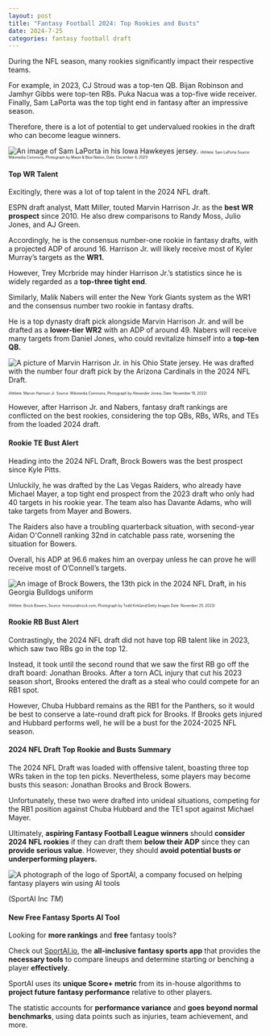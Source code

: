 ```yaml
---
layout: post
title: "Fantasy Football 2024: Top Rookies and Busts"
date: 2024-7-25
categories: fantasy football draft
---
```

During the NFL season, many rookies significantly impact their respective teams. 

For example, in 2023, CJ Stroud was a top-ten QB. Bijan Robinson and Jamhyr Gibbs were top-ten RBs. Puka Nacua was a top-five wide receiver. Finally, Sam LaPorta was the top tight end in fantasy after an impressive season. 

Therefore, there is a lot of potential to get undervalued rookies in the draft who can become league winners. 

![An image of Sam LaPorta in his Iowa Hawkeyes jersey.]({{site.baseurl}}/assets/images-posts/432px-SamLaPorta.png)
<span style="font-size:0.5em;">(Athlete: Sam LaPorta Source: Wikimedia Commons, Photograph by Maize & Blue Nation, Date: December 4, 2021) </span>

#### Top WR Talent
Excitingly, there was a lot of top talent in the 2024 NFL draft. 

ESPN draft analyst, Matt Miller, touted Marvin Harrison Jr. as the **best WR prospect** since 2010. He also drew comparisons to Randy Moss, Julio Jones, and AJ Green. 

Accordingly, he is the consensus number-one rookie in fantasy drafts, with a projected ADP of around 16. Harrison Jr. will likely receive most of Kyler Murray’s targets as the **WR1.** 

However, Trey Mcrbride may hinder Harrison Jr.’s statistics since he is widely regarded as a **top-three tight end**. 

Similarly, Malik Nabers will enter the New York Giants system as the WR1 and the consensus number two rookie in fantasy drafts. 

He is a top dynasty draft pick alongside Marvin Harrison Jr. and will be drafted as a **lower-tier WR2** with an ADP of around 49. Nabers will receive many targets from Daniel Jones, who could revitalize himself into a **top-ten QB.** 

![A picture of Marvin Harrison Jr. in his Ohio State jersey. He was drafted with the number four draft pick by the Arizona Cardinals in the 2024 NFL Draft.]({{site.baseurl}}/assets/images-posts/600px-Marvin_Harrison_Jr_2022_no_helmet_28cropped29.png)

<span style="font-size:0.5em;">(Athlete: Marvin Harrison Jr. Source: Wikimedia Commons, Photograph by Alexander Jonesi, 
Date: November 19, 2022) </span>

However, after Harrison Jr. and Nabers, fantasy draft rankings are conflicted on the best rookies, considering the top QBs, RBs, WRs, and TEs from the loaded 2024 draft. 

#### Rookie TE Bust Alert

Heading into the 2024 NFL Draft, Brock Bowers was the best prospect since Kyle Pitts. 

Unluckily, he was drafted by the Las Vegas Raiders, who already have Michael Mayer, a top tight end prospect from the 2023 draft who only had 40 targets in his rookie year. The team also has Davante Adams, who will take targets from Mayer and Bowers.

The Raiders also have a troubling quarterback situation, with second-year Aidan O'Connell ranking 32nd in catchable pass rate, worsening the situation for Bowers. 

Overall, his ADP at 96.6 makes him an overpay unless he can prove he will receive most of O’Connell’s targets. 

![An image of Brock Bowers, the 13th pick in the 2024 NFL Draft, in his Georgia Bulldogs uniform](https://firstroundmock.com/wp-content/uploads/2023/08/bowerss.jpeg)

<span style="font-size:0.5em;">(Athlete: Brock Bowers, Source: firstroundmock.com, Photograph by Todd Kirkland/Getty Images Date: November 25, 2023)</span>


#### Rookie RB Bust Alert

Contrastingly, the 2024 NFL draft did not have top RB talent like in 2023, which saw two RBs go in the top 12. 

Instead, it took until the second round that we saw the first RB go off the draft board: Jonathan Brooks. After a torn ACL injury that cut his 2023 season short, Brooks entered the draft as a steal who could compete for an RB1 spot.

However, Chuba Hubbard remains as the RB1 for the Panthers, so it would be best to conserve a late-round draft pick for Brooks. If Brooks gets injured and Hubbard performs well, he will be a bust for the 2024-2025 NFL season.

#### 2024 NFL Draft Top Rookie and Busts Summary 

The 2024 NFL Draft was loaded with offensive talent, boasting three top WRs taken in the top ten picks. Nevertheless, some players may become busts this season: Jonathan Brooks and Brock Bowers. 

Unfortunately, these two were drafted into unideal situations, competing for the RB1 position against Chuba Hubbard and the TE1 spot against Michael Mayer. 

Ultimately, **aspiring Fantasy Football League winners** should **consider 2024 NFL rookies** if they can draft them **below their ADP** since they can **provide serious value**. However, they should **avoid potential busts or underperforming players.**

![A photograph of the logo of SportAI, a company focused on helping fantasy players win using AI tools](https://cdn.discordapp.com/attachments/761005468008579092/1268937624819863552/SportAI.png?ex=66ae3dc1&is=66acec41&hm=d0edd729d19cae879da19abaf52a78d06d9e21e05387ca06bb9c36dbdbf3541d&) 

(SportAI Inc *TM*)

#### New Free Fantasy Sports AI Tool 

Looking for **more rankings** and **free** fantasy tools? 

Check out [SportAI.io](https://sportai.io/), the **all-inclusive fantasy sports app** that provides the **necessary tools** to compare lineups and determine starting or benching a player **effectively**. 

SportAI uses its **unique Score+ metric** from its in-house algorithms to **project future fantasy performance** relative to other players. 

The statistic accounts for **performance variance** and **goes beyond normal benchmarks**, using data points such as injuries, team achievement, and more.






